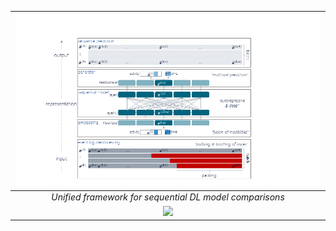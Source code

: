 | ![framework](docs/framework.png) | 
|:--:| 
| *Unified framework for sequential DL model comparisons* |
| [<img src="https://upload.wikimedia.org/wikipedia/commons/a/a8/ArXiv_web.svg">](https://arxiv.org/abs/2110.10225) |

